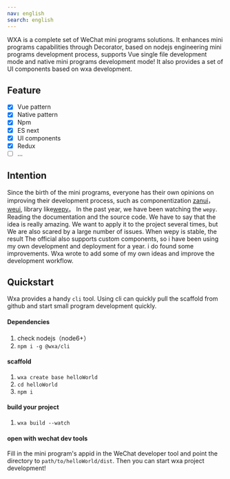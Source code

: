 ```yaml
---
nav: english
search: english
---
```


WXA is a complete set of WeChat mini programs solutions.  It enhances mini programs capabilities through Decorator, based on nodejs engineering mini programs development process, supports Vue single file development mode and native mini programs development mode! It also provides a set of UI components based on wxa development.

## Feature
- [x] Vue pattern
- [x] Native pattern
- [x] Npm
- [x] ES next
- [x] UI components
- [x] Redux
- [ ] ...

## Intention
Since the birth of the mini programs, everyone has their own opinions on improving their development process, such as componentization [zanui](https://github.com/youzan/zanui-weapp)，[weui](https://github.com/Tencent/weui-wxss/), library like[wepy](https://github.com/Tencent/wepy)。
In the past year, we have been watching the `wepy`. Reading the documentation and the source code. We have to say that the idea is really amazing. We want to apply it to the project several times, but We are also scared by a large number of issues. When wepy is stable, the result The official also supports custom components, so i have been using my own development and deployment for a year. i do found some improvements. Wxa wrote to add some of my own ideas and improve the development workflow.

## Quickstart
Wxa provides a handy `cli` tool. Using cli can quickly pull the scaffold from github and start small program development quickly.

#### Dependencies
1. check nodejs（node6+）    
2. `npm i -g @wxa/cli` 

#### scaffold
1. `wxa create base helloWorld`
2. `cd helloWorld`
3. `npm i`

#### build your project
1. `wxa build --watch`

#### open with wechat dev tools
Fill in the mini program's appid in the WeChat developer tool and point the directory to `path/to/helloWorld/dist`. Then you can start wxa project development!